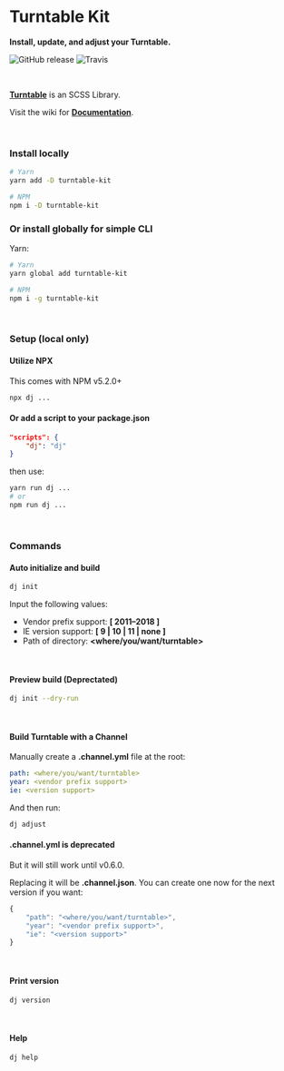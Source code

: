 # Turntable Kit
**Install, update, and adjust your Turntable.**

![GitHub release](https://img.shields.io/github/release/dmbdesignpdx/turntable-kit.svg?style=for-the-badge)
![Travis](https://img.shields.io/travis/dmbdesignpdx/turntable-kit.svg?style=for-the-badge)

<br>

[**Turntable**](https://github.com/dmbdesignpdx/turntable) is an SCSS Library.

Visit the wiki for [**Documentation**](https://github.com/dmbdesignpdx/turntable/wiki).

<br>

### Install locally

```bash
# Yarn
yarn add -D turntable-kit

# NPM
npm i -D turntable-kit
```

### Or install globally for simple CLI

Yarn:

```bash
# Yarn
yarn global add turntable-kit

# NPM
npm i -g turntable-kit
```

<br>

### Setup (local only)

#### Utilize NPX
This comes with NPM v5.2.0+

```bash
npx dj ...
```

#### Or add a script to your package.json

```json
"scripts": {
	"dj": "dj"
}
```

then use:

```bash
yarn run dj ...
# or
npm run dj ...
```

<br>

### Commands

#### Auto initialize and build

```bash
dj init
```

Input the following values:
- Vendor prefix support: **[ 2011&ndash;2018 ]**
- IE version support: **[ 9 | 10 | 11 | none ]**
- Path of directory: **&lt;where/you/want/turntable&gt;**

<br>

#### Preview build (Deprectated)

```bash
dj init --dry-run
```

<br>

#### Build Turntable with a Channel

Manually create a **.channel.yml** file at the root:

```yaml
path: <where/you/want/turntable>
year: <vendor prefix support>
ie: <version support>
```
And then run:

```bash
dj adjust
```

#### .channel.yml is deprecated
But it will still work until v0.6.0.

Replacing it will be **.channel.json**. You can create one now for the next version if you want:

```js
{
	"path": "<where/you/want/turntable>",
	"year": "<vendor prefix support>",
	"ie": "<version support>"
}
```

<br>

#### Print version

```bash
dj version
```

<br>

#### Help

```bash
dj help
```
